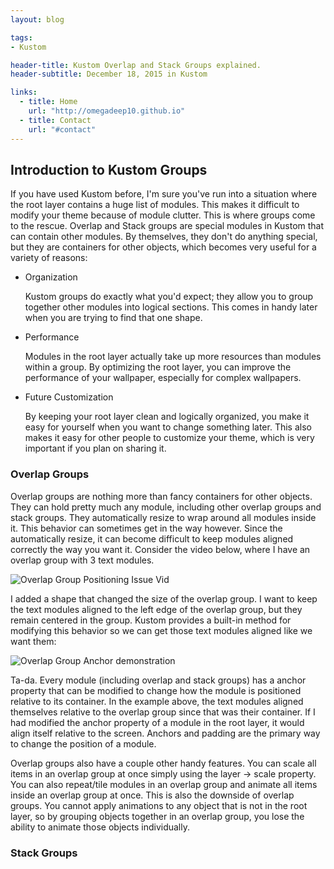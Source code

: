 ```yaml
---
layout: blog

tags:
- Kustom

header-title: Kustom Overlap and Stack Groups explained.
header-subtitle: December 18, 2015 in Kustom

links:
  - title: Home
    url: "http://omegadeep10.github.io"
  - title: Contact
    url: "#contact"
---
```


## Introduction to Kustom Groups

If you have used Kustom before, I'm sure you've run into a situation where the root layer contains a huge list of modules. This makes it difficult to modify your theme because of module clutter. This is where groups come to the rescue. Overlap and Stack groups are special modules in Kustom that can contain other modules. By themselves, they don't do anything special, but they are containers for other objects, which becomes very useful for a variety of reasons:

- <p class="bold">Organization</p> Kustom groups do exactly what you'd expect; they allow you to group together other modules into logical sections. This comes in handy later when you are trying to find that one shape.
- <p class="bold">Performance</p> Modules in the root layer actually take up more resources than modules within a group. By optimizing the root layer, you can improve the performance of your wallpaper, especially for complex wallpapers.
- <p class="bold">Future Customization</p> By keeping your root layer clean and logically organized, you make it easy for yourself when you want to change something later. This also makes it easy for other people to customize your theme, which is very important if you plan on sharing it.

### Overlap Groups

Overlap groups are nothing more than fancy containers for other objects. They can hold pretty much any module, including other overlap groups and stack groups. They automatically resize to wrap around all modules inside it. This behavior can sometimes get in the way however. Since the automatically resize, it can become difficult to keep modules aligned correctly the way you want it. Consider the video below, where I have an overlap group with 3 text modules.

![Overlap Group Positioning Issue Vid](link)

I added a shape that changed the size of the overlap group. I want to keep the text modules aligned to the left edge of the overlap group, but they remain centered in the group. Kustom provides a built-in method for modifying this behavior so we can get those text modules aligned like we want them:

![Overlap Group Anchor demonstration](link)

Ta-da. Every module (including overlap and stack groups) has a anchor property that can be modified to change how the module is positioned relative to its container. In the example above, the text modules aligned themselves relative to the overlap group since that was their container. If I had modified the anchor property of a module in the root layer, it would align itself relative to the screen. Anchors and padding are the primary way to change the position of a module.

 Overlap groups also have a couple other handy features. You can scale all items in an overlap group at once simply using the layer -> scale property. You can also repeat/tile modules in an overlap group and animate all items inside an overlap group at once. This is also the downside of overlap groups. You cannot apply animations to any object that is not in the root layer, so by grouping objects together in an overlap group, you lose the ability to animate those objects individually.


### Stack Groups

